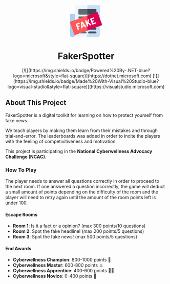 ﻿<div align="center">
<img src="./.github/icon.png" width="100"/>
</div>
<h1 align="center">FakerSpotter</h1>
<div align="center">
[![](https://img.shields.io/badge/Powered%20By-.NET-blue?logo=microsoft&style=flat-square)](https://dotnet.microsoft.com)
[![](https://img.shields.io/badge/Made%20With-Visual%20Studio-blue?logo=visual-studio&style=flat-square)](https://visualstudio.microsoft.com)
</div>

## About This Project

FakerSpotter is a digital toolkit for learning on how to protect yourself from fake news. 

We teach players by making them learn from their mistakes and through trial-and-error. The leaderboards was added in order to incite the players with the feeling of competivitiveness and motivation.

This project is participating in the **National Cyberwellness Advocacy Challenge (NCAC)**.

### How To Play

The player needs to answer all questions correctly in order to proceed to the next room. If one answered a question incorrectly, the game will deduct a small amount of points depending on the difficulty of the room and the player will need to retry again until the amount of the room points left is under 100.

#### Escape Rooms

* **Room 1**: Is it a fact or a opinion? (max 300 points/10 questions)
* **Room 2**: Spot the fake headline! (max 200 points/5 questions)
* **Room 3**: Spot the fake news! (max 500 points/5 questions)

#### End Awards

* **Cyberwellness Champion**: 800-1000 points 👑
* **Cyberwellness Master**: 600-800 points ⚔
* **Cyberwellness Apprentice**: 400-600 points 💁‍♂️
* **Cyberwellness Novice**: 0-400 points 🤔